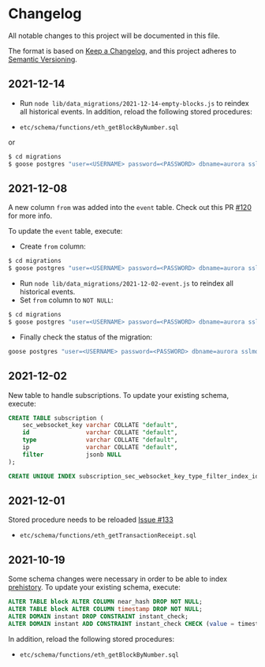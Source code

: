 # Changelog

All notable changes to this project will be documented in this file.

The format is based on [Keep a Changelog](https://keepachangelog.com/en/1.0.0/),
and this project adheres to [Semantic Versioning](https://semver.org/spec/v2.0.0.html).


## 2021-12-14

- Run `node lib/data_migrations/2021-12-14-empty-blocks.js` to reindex all historical events.
In addition, reload the following stored procedures:

- `etc/schema/functions/eth_getBlockByNumber.sql`

or

```bash
$ cd migrations
$ goose postgres "user=<USERNAME> password=<PASSWORD> dbname=aurora sslmode=disable" up
```

## 2021-12-08

A new column `from` was added into the `event` table. Check out this PR [#120](https://github.com/aurora-is-near/aurora-relayer/pull/120) for more info.

To update the `event` table, execute:

- Create `from` column:

```bash
$ cd migrations
$ goose postgres "user=<USERNAME> password=<PASSWORD> dbname=aurora sslmode=disable" up-to 20211208103001
```

- Run `node lib/data_migrations/2021-12-02-event.js` to reindex all historical events.
- Set `from` column to `NOT NULL`:

```bash
$ cd migrations
$ goose postgres "user=<USERNAME> password=<PASSWORD> dbname=aurora sslmode=disable" up-to 20211208110338
```
- Finally check the status of the migration:
```bash
goose postgres "user=<USERNAME> password=<PASSWORD> dbname=aurora sslmode=disable" status
```
## 2021-12-02

New table to handle subscriptions.
To update your existing schema, execute:

```sql
CREATE TABLE subscription (
	sec_websocket_key varchar COLLATE "default",
	id                varchar COLLATE "default",
	type              varchar COLLATE "default",
	ip                varchar COLLATE "default",
	filter            jsonb NULL
);

CREATE UNIQUE INDEX subscription_sec_websocket_key_type_filter_index_idx ON subscription (sec_websocket_key, type, filter);
```
## 2021-12-01

Stored procedure needs to be reloaded [Issue #133](https://github.com/aurora-is-near/aurora-relayer/issues/133)

- `etc/schema/functions/eth_getTransactionReceipt.sql`

## 2021-10-19

Some schema changes were necessary in order to be able to index
[prehistory]. To update your existing schema, execute:

```sql
ALTER TABLE block ALTER COLUMN near_hash DROP NOT NULL;
ALTER TABLE block ALTER COLUMN timestamp DROP NOT NULL;
ALTER DOMAIN instant DROP CONSTRAINT instant_check;
ALTER DOMAIN instant ADD CONSTRAINT instant_check CHECK (value = timestamptz '1970-01-01T00:00:00Z' OR value > timestamptz '2015-07-30T00:00:00Z');
```

In addition, reload the following stored procedures:

- `etc/schema/functions/eth_getBlockByNumber.sql`

[prehistory]: https://github.com/aurora-is-near/aurora-relayer-dumps
